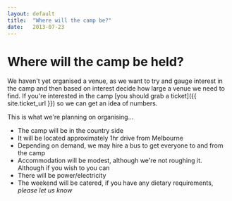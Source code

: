 ```yaml
---
layout: default
title:  "Where will the camp be?"
date:   2013-07-23
---
```


Where will the camp be held?
============================

We haven't yet organised a venue, as we want to try and gauge interest in the camp and then
based on interest decide how large a venue we need to find. 
If you're interested in the camp [you should grab a ticket]({{ site.ticket_url }}) 
so we can get an idea of numbers.

This is what we're planning on organising...

* The camp will be in the country side
* It will be located approximately 1hr drive from Melbourne
* Depending on demand, we may hire a bus to get everyone to and from the camp
* Accommodation will be modest, although we're not roughing it. Although if you wish to you can
* There will be power/electricity
* The weekend will be catered, if you have any dietary requirements, *please let us know*

